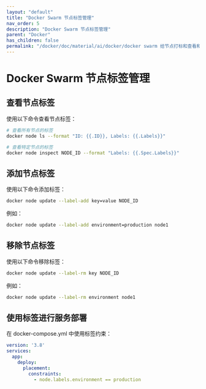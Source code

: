 ```yaml
---
layout: "default"
title: "Docker Swarm 节点标签管理"
nav_order: 5
description: "Docker Swarm 节点标签管理"
parent: "Docker"
has_children: false
permalink: "/docker/doc/material/ai/docker/docker swarm 给节点打标和查看和移除/"
---
```


# Docker Swarm 节点标签管理

## 查看节点标签

使用以下命令查看节点标签：

```bash
# 查看所有节点的标签
docker node ls --format "ID: {{.ID}}, Labels: {{.Labels}}"

# 查看特定节点的标签
docker node inspect NODE_ID --format "Labels: {{.Spec.Labels}}"
```

## 添加节点标签

使用以下命令添加标签：

```bash
docker node update --label-add key=value NODE_ID
```

例如：
```bash
docker node update --label-add environment=production node1
```

## 移除节点标签

使用以下命令移除标签：

```bash
docker node update --label-rm key NODE_ID
```

例如：
```bash
docker node update --label-rm environment node1
```

## 使用标签进行服务部署

在 docker-compose.yml 中使用标签约束：

```yaml
version: '3.8'
services:
  app:
    deploy:
      placement:
        constraints:
          - node.labels.environment == production
